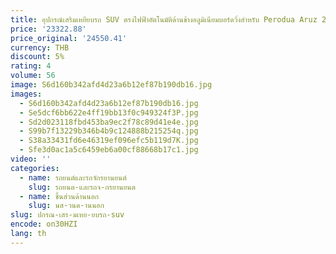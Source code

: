 ```yaml
---
title: อุปกรณ์เสริมเหยียบรถ SUV ตรงไฟฟ้าอัตโนมัติด้านข้างอลูมิเนียมบอร์ดวิ่งสําหรับ Perodua Aruz 2018
price: '23322.88'
price_original: '24550.41'
currency: THB
discount: 5%
rating: 4
volume: 56
image: S6d160b342afd4d23a6b12ef87b190db16.jpg
images:
  - S6d160b342afd4d23a6b12ef87b190db16.jpg
  - Se5dcf6bb622e4ff19bb13f0c949324f3P.jpg
  - Sd2d023118fbd453ba9ec2f78c89d41e4e.jpg
  - S99b7f13229b346b4b9c124888b215254q.jpg
  - S38a33431fd6e46319ef096efc5b119d7K.jpg
  - Sfe3d0ac1a5c6459eb6a00cf88668b17c1.jpg
video: ''
categories:
  - name: รถยนต์และรถจักรยานยนต์
    slug: รถยนต-และรถจ-กรยานยนต
  - name: ชิ้นส่วนด้านนอก
    slug: นส-วนด-านนอก
slug: ปกรณ-เสร-มเหย-ยบรถ-suv
encode: on30HZI
lang: th
---
```

  